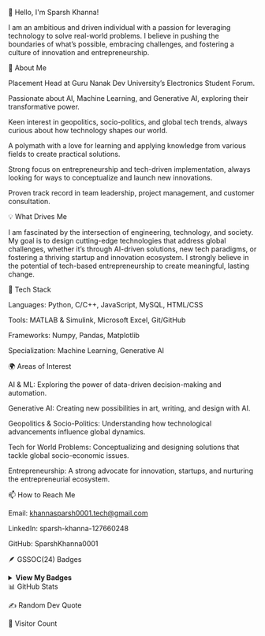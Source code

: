 👋 Hello, I'm Sparsh Khanna!

I am an ambitious and driven individual with a passion for leveraging technology to solve real-world problems. I believe in pushing the boundaries of what’s possible, embracing challenges, and fostering a culture of innovation and entrepreneurship.

🚀 About Me

Placement Head at Guru Nanak Dev University’s Electronics Student Forum.

Passionate about AI, Machine Learning, and Generative AI, exploring their transformative power.

Keen interest in geopolitics, socio-politics, and global tech trends, always curious about how technology shapes our world.

A polymath with a love for learning and applying knowledge from various fields to create practical solutions.

Strong focus on entrepreneurship and tech-driven implementation, always looking for ways to conceptualize and launch new innovations.

Proven track record in team leadership, project management, and customer consultation.


💡 What Drives Me

I am fascinated by the intersection of engineering, technology, and society. My goal is to design cutting-edge technologies that address global challenges, whether it’s through AI-driven solutions, new tech paradigms, or fostering a thriving startup and innovation ecosystem. I strongly believe in the potential of tech-based entrepreneurship to create meaningful, lasting change.

🔧 Tech Stack

Languages: Python, C/C++, JavaScript, MySQL, HTML/CSS

Tools: MATLAB & Simulink, Microsoft Excel, Git/GitHub

Frameworks: Numpy, Pandas, Matplotlib

Specialization: Machine Learning, Generative AI


🌍 Areas of Interest

AI & ML: Exploring the power of data-driven decision-making and automation.

Generative AI: Creating new possibilities in art, writing, and design with AI.

Geopolitics & Socio-Politics: Understanding how technological advancements influence global dynamics.

Tech for World Problems: Conceptualizing and designing solutions that tackle global socio-economic issues.

Entrepreneurship: A strong advocate for innovation, startups, and nurturing the entrepreneurial ecosystem.


📫 How to Reach Me

Email: khannasparsh0001.tech@gmail.com

LinkedIn: sparsh-khanna-127660248

GitHub: SparshKhanna0001


🪶 GSSOC(24) Badges

<details>
 <summary><b>View My Badges</b></summary><br>
<div align='center'>
  <img src="https://raw.githubusercontent.com/GSSoC24/Postman-Challenge/main/docs/assets/Postman%20White.png" width="100px" />
  <img src="https://raw.githubusercontent.com/GSSoC24/Postman-Challenge/main/docs/assets/1.png" width="100px" />
  <img src="https://raw.githubusercontent.com/GSSoC24/Postman-Challenge/main/docs/assets/2.png" width="100px" />
  <img src="https://raw.githubusercontent.com/GSSoC24/Postman-Challenge/main/docs/assets/3.png" width="100px" />
  <img src="https://raw.githubusercontent.com/GSSoC24/Postman-Challenge/main/docs/assets/4.png" width="100px" />
  <img src="https://raw.githubusercontent.com/GSSoC24/Postman-Challenge/main/docs/assets/5.png" width="100px" />
  <img src="https://raw.githubusercontent.com/GSSoC24/Postman-Challenge/main/docs/assets/6.png" width="105px" />
  <img src="https://raw.githubusercontent.com/GSSoC24/Postman-Challenge/main/docs/assets/7.png" width="100px" />
  <img src="https://raw.githubusercontent.com/GSSoC24/Postman-Challenge/main/docs/assets/8.png" width="100px" />
  <img src="https://raw.githubusercontent.com/GSSoC24/Contributor/refs/heads/main/assets/Code%20Luminary.png" width="105px" />
  <img src="https://raw.githubusercontent.com/GSSoC24/Contributor/refs/heads/main/assets/Git%20Explorer.png" width="100px" />
  <img src="https://raw.githubusercontent.com/GSSoC24/Contributor/refs/heads/main/assets/Pull%20Expert.png" width="100px" />
</div>
</details>📊 GitHub Stats

   

✍️ Random Dev Quote



🔢 Visitor Count



<!-- Proudly created with GPRM (https://gprm.itsvg.in) -->